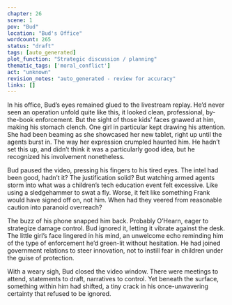 ```yaml
---
chapter: 26
scene: 1
pov: "Bud"
location: "Bud's Office"
wordcount: 265
status: "draft"
tags: [auto_generated]
plot_function: "Strategic discussion / planning"
thematic_tags: ['moral_conflict']
act: "unknown"
revision_notes: "auto_generated - review for accuracy"
links: []
---
```


In his office, Bud’s eyes remained glued to the livestream replay. He’d never seen an operation unfold quite like this, it looked clean, professional, by-the-book enforcement. But the sight of those kids’ faces gnawed at him, making his stomach clench. One girl in particular kept drawing his attention. She had been beaming as she showcased her new tablet, right up until the agents burst in. The way her expression crumpled haunted him. He hadn’t set this up, and didn’t think it was a particularly good idea, but he recognized his involvement nonetheless. 

Bud paused the video, pressing his fingers to his tired eyes. The intel had been good, hadn’t it? The justification solid? But watching armed agents storm into what was a children’s tech education event felt excessive. Like using a sledgehammer to swat a fly. Worse, it felt like something Frank would have signed off on, not him. When had they veered from reasonable caution into paranoid overreach? 

The buzz of his phone snapped him back. Probably O’Hearn, eager to strategize damage control. Bud ignored it, letting it vibrate against the desk. The little girl’s face lingered in his mind, an unwelcome echo reminding him of the type of enforcement he’d green-lit without hesitation. He had joined government relations to steer innovation, not to instill fear in children under the guise of protection. 

With a weary sigh, Bud closed the video window. There were meetings to attend, statements to draft, narratives to control. Yet beneath the surface, something within him had shifted, a tiny crack in his once-unwavering certainty that refused to be ignored.
